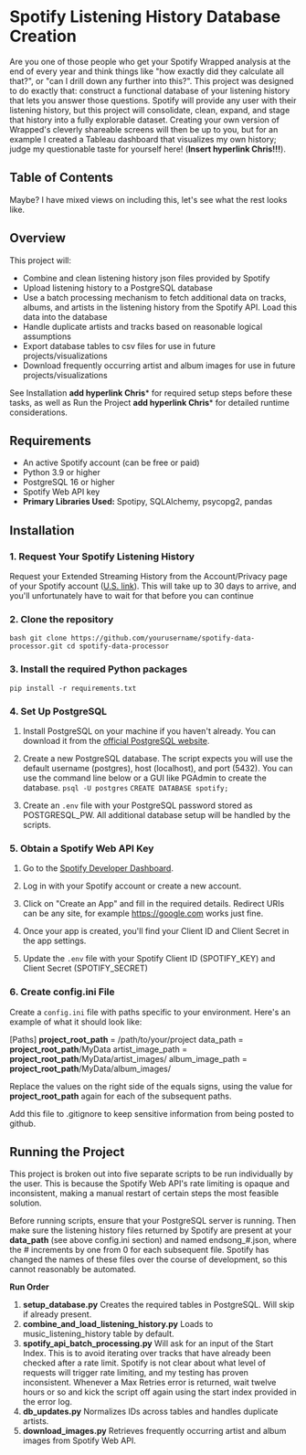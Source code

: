
# Spotify Listening History Database Creation
Are you one of those people who get your Spotify Wrapped analysis at the end of every year and think things like "how exactly did they calculate all that?", or "can I drill down any further into this?". This project was designed to do exactly that: construct a functional database of your listening history that lets you answer those questions. Spotify will provide any user with their listening history, but this project will consolidate, clean, expand, and stage that history into a fully explorable dataset. Creating your own version of Wrapped's cleverly shareable screens will then be up to you, but for an example I created a Tableau dashboard that visualizes my own history; judge my questionable taste for yourself here! (**Insert hyperlink Chris!!!**).
## Table of Contents
Maybe? I have mixed views on including this, let's see what the rest looks like.

## Overview
This project will:
- Combine and clean listening history json files provided by Spotify
- Upload listening history to a PostgreSQL database
- Use a batch processing mechanism to fetch additional data on tracks, albums, and artists in the listening history from the Spotify API. Load this data into the database
- Handle duplicate artists and tracks based on reasonable logical assumptions
- Export database tables to csv files for use in future projects/visualizations
- Download frequently occurring artist and album images for use in future projects/visualizations

See Installation **add hyperlink Chris*** for required setup steps before these tasks, as well as Run the Project **add hyperlink Chris*** for detailed runtime considerations.

## Requirements 
- An active Spotify account (can be free or paid)
- Python 3.9 or higher
- PostgreSQL 16 or higher
- Spotify Web API key
- **Primary Libraries Used:** Spotipy, SQLAlchemy, psycopg2, pandas

## Installation

### 1. Request Your Spotify Listening History
Request your Extended Streaming History from the Account/Privacy page of your Spotify account ([U.S. link](https://www.spotify.com/us/account/privacy/)). This will take up to 30 days to arrive, and you'll unfortunately have to wait for that before you can continue

### 2. Clone the repository
```bash git clone https://github.com/yourusername/spotify-data-processor.git cd spotify-data-processor```

### 3. Install the required Python packages
```pip install -r requirements.txt```

### 4. Set Up PostgreSQL
1. Install PostgreSQL on your machine if you haven't already. You can download it from the [official PostgreSQL website](https://www.postgresql.org/download/).

2. Create a new PostgreSQL database. The script expects you will use the default username (postgres), host (localhost), and port (5432). You can use the command line below or a GUI like PGAdmin to create the database.
	```psql -U postgres```
	```CREATE DATABASE spotify;```

3. Create an `.env` file with your PostgreSQL password stored as POSTGRESQL_PW.
	All additional database setup will be handled by the scripts.

### 5. Obtain a Spotify Web API Key 
1. Go to the [Spotify Developer Dashboard](https://developer.spotify.com/dashboard/login).
    
2. Log in with your Spotify account or create a new account.
    
3. Click on "Create an App" and fill in the required details. Redirect URIs can be any site, for example https://google.com works just fine.
    
4. Once your app is created, you'll find your Client ID and Client Secret in the app settings.
    
5. Update the `.env` file with your Spotify Client ID (SPOTIFY_KEY) and Client Secret (SPOTIFY_SECRET)

### 6. Create config.ini File
Create a `config.ini` file with paths specific to your environment. Here's an example of what it should look like:

\[Paths\]
**project_root_path** = /path/to/your/project
data_path = **project_root_path**/MyData
artist_image_path = **project_root_path**/MyData/artist_images/ 
album_image_path = **project_root_path**/MyData/album_images/

Replace the values on the right side of the equals signs, using the value for **project_root_path** again for each of the subsequent paths.

Add this file to .gitignore to keep sensitive information from being posted to github.
## Running the Project
This project is broken out into five separate scripts to be run individually by the user. This is because the Spotify Web API's rate limiting is opaque and inconsistent, making a manual restart of certain steps the most feasible solution.

Before running scripts, ensure that your PostgreSQL server is running. Then make sure the listening history files returned by Spotify are present at your **data_path** (see above config.ini section) and named endsong_#.json, where the # increments by one from 0 for each subsequent file. Spotify has changed the names of these files over the course of development, so this cannot reasonably be automated.

**Run Order**
1. **setup_database.py**
	Creates the required tables in PostgreSQL. Will skip if already present.
2. **combine_and_load_listening_history.py**
	Loads to music_listening_history table by default.
3. **spotify_api_batch_processing.py**
	Will ask for an input of the Start Index. This is to avoid iterating over tracks that have already been checked after a rate limit. Spotify is not clear about what level of requests will trigger rate limiting, and my testing has proven inconsistent. Whenever a Max Retries error is returned, wait twelve hours or so and kick the script off again using the start index provided in the error log.
4. **db_updates.py**
	Normalizes IDs across tables and handles duplicate artists.
5. **download_images.py**
	Retrieves frequently occurring artist and album images from Spotify Web API.



